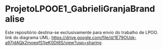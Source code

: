 # ProjetoLPOOE1_GabrieliGranjaBrandalise
Este repositório destina-se exclusivamente para envio do trabalho de LPOO.
link do diagrama UML: https://drive.google.com/file/d/1E79OUsk-a97jdAQk2moeqfS1jeK0Dt8S/view?usp=sharing
